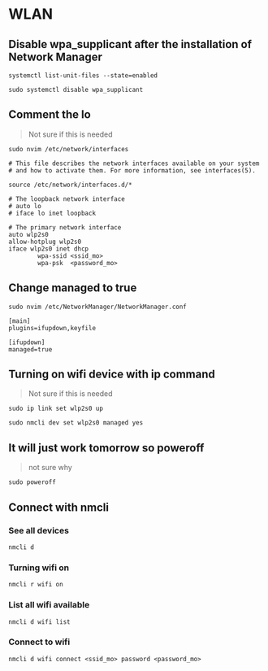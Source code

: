 # WLAN

## Disable wpa_supplicant after the installation of Network Manager
```
systemctl list-unit-files --state=enabled

sudo systemctl disable wpa_supplicant
```

## Comment the lo
>  Not sure if this is needed
```
sudo nvim /etc/network/interfaces
```
```
# This file describes the network interfaces available on your system
# and how to activate them. For more information, see interfaces(5).

source /etc/network/interfaces.d/*

# The loopback network interface
# auto lo
# iface lo inet loopback

# The primary network interface
auto wlp2s0
allow-hotplug wlp2s0
iface wlp2s0 inet dhcp
        wpa-ssid <ssid_mo> 
        wpa-psk  <password_mo> 
```

## Change managed to true
```
sudo nvim /etc/NetworkManager/NetworkManager.conf 
```
```
[main]
plugins=ifupdown,keyfile

[ifupdown]
managed=true
```

## Turning on wifi device with ip command
> Not sure if this is needed
```
sudo ip link set wlp2s0 up
```
```
sudo nmcli dev set wlp2s0 managed yes
```

## It will just work tomorrow so poweroff
> not sure why
```
sudo poweroff
```

## Connect with nmcli
### See all devices
```
nmcli d
```
### Turning wifi on
```
nmcli r wifi on
```
### List all wifi available
```
nmcli d wifi list
```
### Connect to wifi
```
nmcli d wifi connect <ssid_mo> password <password_mo>
```

